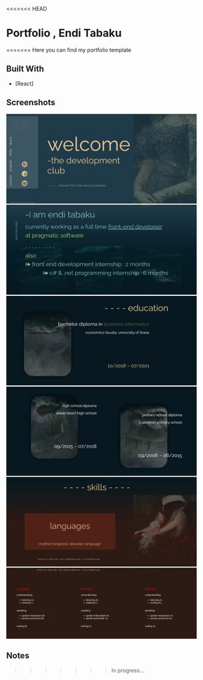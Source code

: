 <<<<<<< HEAD
# Portfolio , Endi Tabaku
======= 
   Here you can find my portfolio template

## Built With
* [React]

## Screenshots
![Screenshots](https://github.com/enditabaku/My-Portfolio/blob/main/src/images/screenshots/Home%20page.png)
![Screenshots](https://github.com/enditabaku/My-Portfolio/blob/main/src/images/screenshots/About%20page.png)
![Screenshots](https://github.com/enditabaku/My-Portfolio/blob/main/src/images/screenshots/Education%20page1.png)
![Screenshots](https://github.com/enditabaku/My-Portfolio/blob/main/src/images/screenshots/Education%20page2.png)
![Screenshots](https://github.com/enditabaku/My-Portfolio/blob/main/src/images/screenshots/Skills-language%20page1.png)
![Screenshots](https://github.com/enditabaku/My-Portfolio/blob/main/src/images/screenshots/Skills-language%20page2.png)


## Notes

>>>>>>> In progress...
